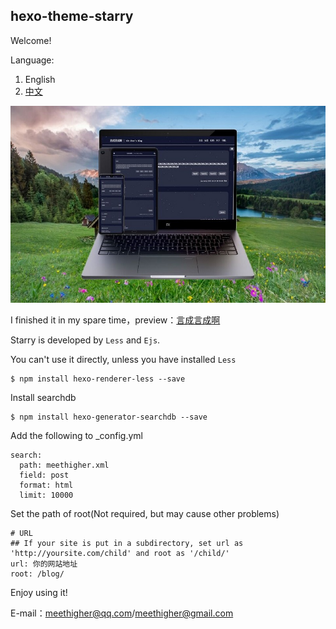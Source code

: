 ## hexo-theme-starry

Welcome!

Language:

1. English
2. [中文](https://github.com/meethigher/hexo-theme-starry/blob/master/README.zn.md)

![Starry](Starry.png)

I finished it in my spare time，preview：[言成言成啊](https://meethigher.top/)

Starry is developed by `Less` and `Ejs`.

You can't use it directly, unless you have installed `Less`

```npm
$ npm install hexo-renderer-less --save
```

 Install searchdb

```npm
$ npm install hexo-generator-searchdb --save
```

Add the following to _config.yml

```npm
search:
  path: meethigher.xml
  field: post
  format: html
  limit: 10000
```

Set the path of root(Not required, but may cause other problems)

```npm
# URL
## If your site is put in a subdirectory, set url as 'http://yoursite.com/child' and root as '/child/'
url: 你的网站地址
root: /blog/
```

Enjoy using it!

E-mail：meethigher@qq.com/meethigher@gmail.com